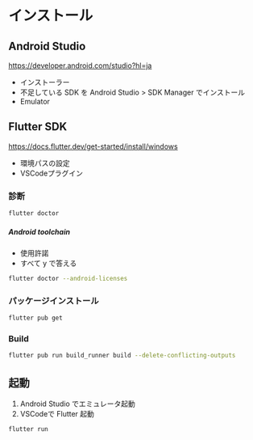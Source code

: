 # インストール
## Android Studio 
https://developer.android.com/studio?hl=ja

- インストーラー
- 不足している SDK を Android Studio > SDK Manager でインストール
- Emulator

## Flutter SDK
https://docs.flutter.dev/get-started/install/windows

- 環境パスの設定
- VSCodeプラグイン

### 診断
```bash
flutter doctor
```

##### Android toolchain
- 使用許諾
- すべて y で答える

```bash
flutter doctor --android-licenses
```

### パッケージインストール
```bash
flutter pub get
```

### Build
```bash
flutter pub run build_runner build --delete-conflicting-outputs
```

## 起動
1. Android Studio でエミュレータ起動
2. VSCodeで Flutter 起動

```bash
flutter run
```